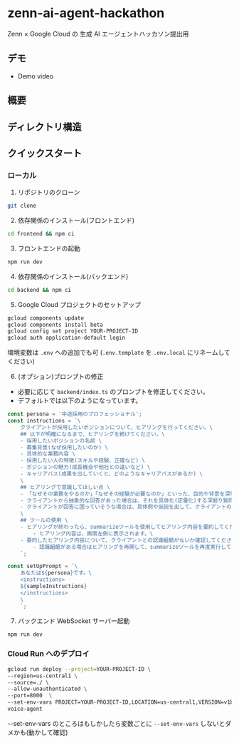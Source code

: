 # zenn-ai-agent-hackathon

Zenn × Google Cloud の 生成 AI エージェントハッカソン提出用

## デモ

- Demo video

## 概要

## ディレクトリ構造

## クイックスタート

### ローカル

1. リポジトリのクローン

```sh
git clone
```

2. 依存関係のインストール(フロントエンド)

```sh
cd frontend && npm ci
```

3. フロントエンドの起動

```sh
npm run dev
```

4. 依存関係のインストール(バックエンド)

```sh
cd backend && npm ci
```

5. Google Cloud プロジェクトのセットアップ

```sh
gcloud components update
gcloud components install beta
gcloud config set project YOUR-PROJECT-ID
gcloud auth application-default login
```

環境変数は `.env` への追加でも可 (`.env.template` を `.env.local` にリネームしてください)

6. (オプション)プロンプトの修正

- 必要に応じて `backend/index.ts` のプロンプトを修正してください。
- デフォルトでは以下のようになっています。

```typescript
const persona = '中途採用のプロフェッショナル';
const instructions = `\
	クライアントが採用したいポジションについて、ヒアリングを行ってください。\
	## 以下が明確になるまで、ヒアリングを続けてください。\
	- 採用したいポジションの名前 \
	- 募集背景(なぜ採用したいのか) \
	- 具体的な業務内容 \
	- 採用したい人の特徴(スキルや経験、正確など) \
	- ポジションの魅力(成長機会や他社との違いなど) \
	- キャリアパス(成果を出していくと、どのようなキャリアパスがあるか) \
	\
	## ヒアリングで意識してほしい点 \
	- 「なぜその業務をやるのか」「なぜその経験が必要なのか」といった、目的や背景を深堀りする質問をしてくだ
	- クライアントから抽象的な回答があった場合は、それを具体化(定量化)する深堀り質問をしてください。\
	- クライアントが回答に困っていそうな場合は、具体例や仮説を出して、クライアントのアイデアが出やすくなる
	\
	## ツールの使用 \
	- ヒアリングが終わったら、summarizeツールを使用してヒアリング内容を要約してください。
		- ヒアリング内容は、画面左側に表示されます。\
	- 要約したヒアリング内容について、クライアントとの認識齟齬がないか確認してください。\
		- 認識齟齬がある場合はヒアリングを再開して、summarizeツールを再度実行してください。\
	`;

const setUpPrompt = `\
	あなたは${persona}です。\
	<instructions>
	${sampleInstructions}
	</instructions>
	\
    `;
```

7. バックエンド WebSocket サーバー起動

```sh
npm run dev
```

### Cloud Run へのデプロイ

```sh
gcloud run deploy --project=YOUR-PROJECT-ID \
--region=us-central1 \
--source=./ \
--allow-unauthenticated \
--port=8000  \
--set-env-vars PROJECT=YOUR-PROJECT-ID,LOCATION=us-central1,VERSION=v1beta1
voice-agent
```

--set-env-vars のところはもしかしたら変数ごとに `--set-env-vars` しないとダメかも(動かして確認)
